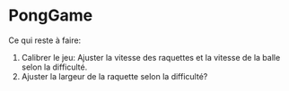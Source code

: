 # PongGame

Ce qui reste à faire:
   1) Calibrer le jeu: Ajuster la vitesse des raquettes et la vitesse de la balle selon la difficulté.
   2) Ajuster la largeur de la raquette selon la difficulté?
